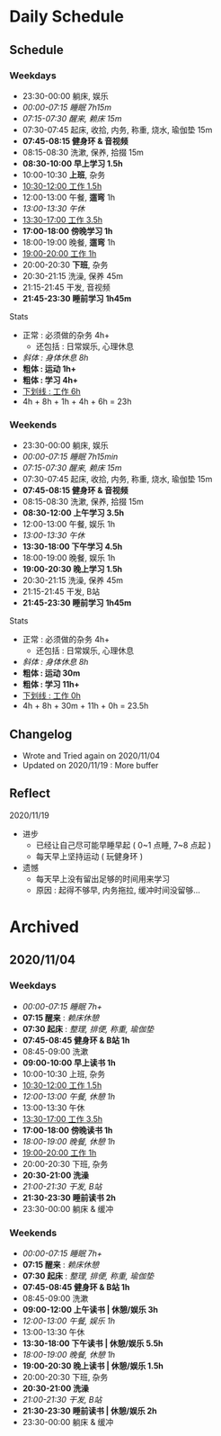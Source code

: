 # Daily Schedule

## Schedule

### Weekdays

- 23:30-00:00 躺床, 娱乐
- _00:00-07:15 睡眠 7h15m_
- _07:15-07:30 醒来, 赖床 15m_
- 07:30-07:45 起床, 收拾, 内务, 称重, 烧水, 瑜伽垫 15m
- **07:45-08:15 健身环 & 音视频**
- 08:15-08:30 洗漱, 保养, 拾掇 15m
- **08:30-10:00 早上学习 1.5h**
- 10:00-10:30 **上班**, 杂务
- <u>10:30-12:00 工作 1.5h</u>
- 12:00-13:00 午餐, **遛弯** 1h
- _13:00-13:30 午休_
- <u>13:30-17:00 工作 3.5h</u>
- **17:00-18:00 傍晚学习 1h**
- 18:00-19:00 晚餐, **遛弯** 1h
- <u>19:00-20:00 工作 1h</u>
- 20:00-20:30 **下班**, 杂务
- 20:30-21:15 洗澡, 保养 45m
- 21:15-21:45 干发, 音视频
- **21:45-23:30 睡前学习 1h45m**

Stats

- 正常 : 必须做的杂务 4h+
    - 还包括 : 日常娱乐, 心理休息
- _斜体 : 身体休息 8h_
- **粗体 : 运动 1h+**
- **粗体 : 学习 4h+**
- <u>下划线 : 工作 6h</u>
- 4h + 8h + 1h + 4h + 6h = 23h

### Weekends

- 23:30-00:00 躺床, 娱乐
- _00:00-07:15 睡眠 7h15min_
- _07:15-07:30 醒来, 赖床 15m_
- 07:30-07:45 起床, 收拾, 内务, 称重, 烧水, 瑜伽垫 15m
- **07:45-08:15 健身环 & 音视频**
- 08:15-08:30 洗漱, 保养, 拾掇 15m
- **08:30-12:00 上午学习 3.5h**
- 12:00-13:00 午餐, 娱乐 1h
- _13:00-13:30 午休_
- **13:30-18:00 下午学习 4.5h**
- 18:00-19:00 晚餐, 娱乐 1h
- **19:00-20:30 晚上学习 1.5h**
- 20:30-21:15 洗澡, 保养 45m
- 21:15-21:45 干发, B站
- **21:45-23:30 睡前学习 1h45m**

Stats

- 正常 : 必须做的杂务 4h+
    - 还包括 : 日常娱乐, 心理休息
- _斜体 : 身体休息 8h_
- **粗体 : 运动 30m**
- **粗体 : 学习 11h+**
- <u>下划线 : 工作 0h</u>
- 4h + 8h + 30m + 11h + 0h = 23.5h

## Changelog

- Wrote and Tried again on 2020/11/04
- Updated on 2020/11/19 : More buffer

## Reflect

2020/11/19

- 进步
    - 已经让自己尽可能早睡早起 ( 0~1 点睡, 7~8 点起 )
    - 每天早上坚持运动 ( 玩健身环 )
- 遗憾
    - 每天早上没有留出足够的时间用来学习
    - 原因 : 起得不够早, 内务拖拉, 缓冲时间没留够…

# Archived

## 2020/11/04

### Weekdays

- _00:00-07:15 睡眠 7h+_
- **07:15 醒来** : _赖床休憩_
- **07:30 起床** : _整理, 排便, 称重, 瑜伽垫_
- **07:45-08:45 健身环 & B站 1h**
- 08:45-09:00 洗漱
- **09:00-10:00 早上读书 1h**
- 10:00-10:30 上班, 杂务
- <u>10:30-12:00 工作 1.5h</u>
- _12:00-13:00 午餐, 休憩 1h_
- 13:00-13:30 午休
- <u>13:30-17:00 工作 3.5h</u>
- **17:00-18:00 傍晚读书 1h**
- _18:00-19:00 晚餐, 休憩 1h_
- <u>19:00-20:00 工作 1h</u>
- 20:00-20:30 下班, 杂务
- **20:30-21:00 洗澡**
- _21:00-21:30 干发, B站_
- **21:30-23:30 睡前读书 2h**
- 23:30-00:00 躺床 & 缓冲

### Weekends

- _00:00-07:15 睡眠 7h+_
- **07:15 醒来** : _赖床休憩_
- **07:30 起床** : _整理, 排便, 称重, 瑜伽垫_
- **07:45-08:45 健身环 & B站 1h**
- 08:45-09:00 洗漱
- **09:00-12:00 上午读书 | 休憩/娱乐 3h**
- _12:00-13:00 午餐, 娱乐 1h_
- 13:00-13:30 午休
- **13:30-18:00 下午读书 | 休憩/娱乐 5.5h**
- _18:00-19:00 晚餐, 休憩 1h_
- **19:00-20:30 晚上读书 | 休憩/娱乐 1.5h**
- 20:00-20:30 下班, 杂务
- **20:30-21:00 洗澡**
- _21:00-21:30 干发, B站_
- **21:30-23:30 睡前读书 | 休憩/娱乐 2h**
- 23:30-00:00 躺床 & 缓冲
